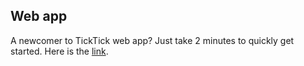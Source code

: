 ## Web app
A newcomer to TickTick web app? Just take 2 minutes to quickly get started. Here is the [link](https://www.youtube.com/playlist?list=PLbWRKVi0_aTH4wo0Z2kCuMy7RHV7t9onw).
